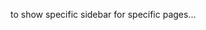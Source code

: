 
to show specific sidebar for specific pages...

<?php if( is_page( 19 ) ) : ?>
<?php get_sidebar('front'); ?>
<?php else : ?>
<?php get_sidebar() ; ?>
<?php endif ; ?>